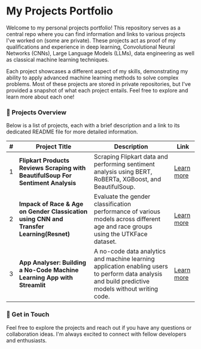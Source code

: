# My Projects Portfolio

Welcome to my personal projects portfolio! This repository serves as a central repo where you can find information and links to various projects I've worked on (some are private). These projects act as proof of my qualifications and experience in deep learning, Convolutional Neural Networks (CNNs), Large Language Models (LLMs), data engineering as well as classical machine learning techniques.

Each project showcases a different aspect of my skills, demonstrating my ability to apply advanced machine learning methods to solve complex problems. Most of these projects are stored in private repositories, but I've provided a snapshot of what each project entails. Feel free to explore and learn more about each one!

### 🔗 Projects Overview

Below is a list of projects, each with a brief description and a link to its dedicated README file for more detailed information.

| #  | Project Title  | Description  | Link  |
|---|---|---|---|
| 1  | **Flipkart Products Reviews Scraping with BeautifulSoup For Sentiment Analysis**  | Scraping Flipkart data and performing sentiment analysis using BERT, RoBERTa, XGBoost, and BeautifulSoup.  | [Learn more](/flipkart_scape_reviews/README.md)  |
| 2  | **Impack of Race & Age on Gender Classication using CNN and Transfer Learning(Resnet)**  |  Evaluate the gender classification performance of various models across different age and race groups using the UTKFace dataset.  | [Learn more](/impact_of_race_age_on_gender_classification/README.md)  |
| 3  | **App Analyser: Building a No-Code Machine Learning App with Streamlit**  | A no-code data analytics and machine learning application enabling users to perform data analysis and build predictive models without writing code.  | [Learn more](/app_analyser/README.md)  |


### 🚀 Get in Touch

Feel free to explore the projects and reach out if you have any questions or collaboration ideas. I'm always excited to connect with fellow developers and enthusiasts.
